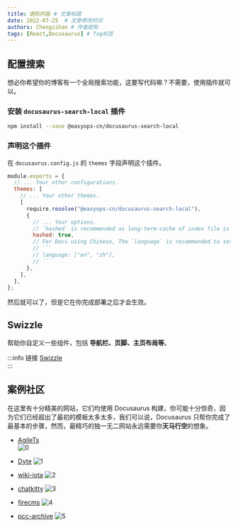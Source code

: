 ```yaml
---
title: 进阶内容 # 文章标题
date: 2022-07-25  # 文章修改时间
authors: Chengzihan # 作者昵称
tags: [React,Docusaurus] # Tag标签
---
```


## 配置搜索

想必你希望你的博客有一个全局搜索功能，这要写代码嘛？不需要，使用插件就可以。  

### 安装 `docusaurus-search-local` 插件

```bash
npm install --save @easyops-cn/docusaurus-search-local
```

### 声明这个插件

在 `docusaurus.config.js` 的 `themes` 字段声明这个插件。  

```js
module.exports = {
  // ... Your other configurations.
  themes: [
    // ... Your other themes.
    [
      require.resolve("@easyops-cn/docusaurus-search-local"),
      {
        // ... Your options.
        // `hashed` is recommended as long-term-cache of index file is possible.
        hashed: true,
        // For Docs using Chinese, The `language` is recommended to set to:
        // ```
        // language: ["en", "zh"],
        // ```
      },
    ],
  ],
};
```

然后就可以了，但是它在你完成部署之后才会生效。  

## Swizzle

帮助你自定义一些组件，包括 **导航栏、页脚、主页布局等**。  

:::info 链接
[Swizzle](https://docusaurus.io/zh-CN/docs/next/swizzling)  
:::

## 案例社区

在这里有十分精美的网站，它们均使用 Docusaurus 构建，你可能十分惊奇，因为它们已经超出了最初的模板太多太多，我们可以说，Docusaurus 只帮你完成了最基本的步骤，然而，最精巧的独一无二网站永远需要你**天马行空**的想象。  

- [AgileTs](https://agile-ts.org/)  
![0](https://jetzihan-img.oss-cn-beijing.aliyuncs.com/blog/20220725154624.png)

- [Dyte](https://docs.dyte.io/)
![1](https://jetzihan-img.oss-cn-beijing.aliyuncs.com/blog/20220725154433.png)  

- [wiki-iota](https://wiki.iota.org/)
![2](https://jetzihan-img.oss-cn-beijing.aliyuncs.com/blog/20220725154523.png)  

- [chatkitty](https://chatkitty.com/)
![3](https://jetzihan-img.oss-cn-beijing.aliyuncs.com/blog/20220725154743.png)

- [firecms](https://firecms.co/)
![4](https://jetzihan-img.oss-cn-beijing.aliyuncs.com/blog/20220725154831.png)

- [pcc-archive](https://pcc-archive.org/)
![5](https://jetzihan-img.oss-cn-beijing.aliyuncs.com/blog/20220725154935.png)
